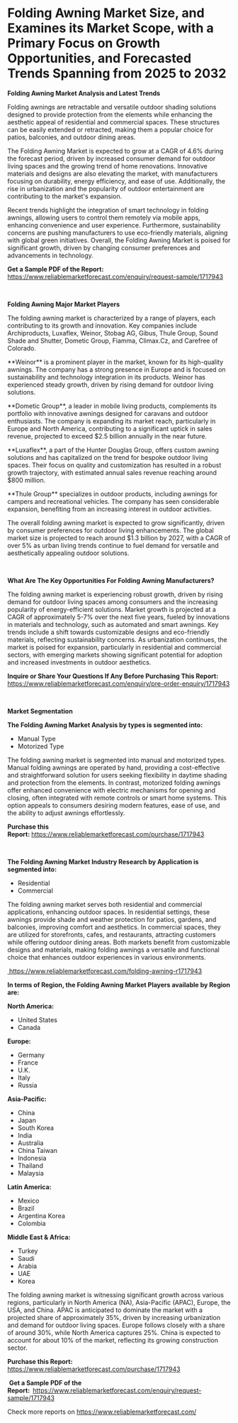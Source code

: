 <p><h1>Folding Awning Market Size, and Examines its Market Scope, with a Primary Focus on Growth Opportunities, and Forecasted Trends Spanning from 2025 to 2032</h1></p><p><strong>Folding Awning Market Analysis and Latest Trends</strong></p>
<p><p>Folding awnings are retractable and versatile outdoor shading solutions designed to provide protection from the elements while enhancing the aesthetic appeal of residential and commercial spaces. These structures can be easily extended or retracted, making them a popular choice for patios, balconies, and outdoor dining areas.</p><p>The Folding Awning Market is expected to grow at a CAGR of 4.6% during the forecast period, driven by increased consumer demand for outdoor living spaces and the growing trend of home renovations. Innovative materials and designs are also elevating the market, with manufacturers focusing on durability, energy efficiency, and ease of use. Additionally, the rise in urbanization and the popularity of outdoor entertainment are contributing to the market's expansion.</p><p>Recent trends highlight the integration of smart technology in folding awnings, allowing users to control them remotely via mobile apps, enhancing convenience and user experience. Furthermore, sustainability concerns are pushing manufacturers to use eco-friendly materials, aligning with global green initiatives. Overall, the Folding Awning Market is poised for significant growth, driven by changing consumer preferences and advancements in technology.</p></p>
<p><strong>Get a Sample PDF of the Report:&nbsp;</strong> <a href="https://www.reliablemarketforecast.com/enquiry/request-sample/1717943?utm_campaign=2472&utm_medium=2&utm_source=Github&utm_content=ia&utm_term=04042025&utm_id=folding-awning">https://www.reliablemarketforecast.com/enquiry/request-sample/1717943</a></p>
<p>&nbsp;</p>
<p><strong>Folding Awning Major Market Players</strong></p>
<p><p>The folding awning market is characterized by a range of players, each contributing to its growth and innovation. Key companies include Archiproducts, Luxaflex, Weinor, Stobag AG, Gibus, Thule Group, Sound Shade and Shutter, Dometic Group, Fiamma, Climax.Cz, and Carefree of Colorado.</p><p>**Weinor** is a prominent player in the market, known for its high-quality awnings. The company has a strong presence in Europe and is focused on sustainability and technology integration in its products. Weinor has experienced steady growth, driven by rising demand for outdoor living solutions. </p><p>**Dometic Group**, a leader in mobile living products, complements its portfolio with innovative awnings designed for caravans and outdoor enthusiasts. The company is expanding its market reach, particularly in Europe and North America, contributing to a significant uptick in sales revenue, projected to exceed $2.5 billion annually in the near future.</p><p>**Luxaflex**, a part of the Hunter Douglas Group, offers custom awning solutions and has capitalized on the trend for bespoke outdoor living spaces. Their focus on quality and customization has resulted in a robust growth trajectory, with estimated annual sales revenue reaching around $800 million.</p><p>**Thule Group** specializes in outdoor products, including awnings for campers and recreational vehicles. The company has seen considerable expansion, benefiting from an increasing interest in outdoor activities.</p><p>The overall folding awning market is expected to grow significantly, driven by consumer preferences for outdoor living enhancements. The global market size is projected to reach around $1.3 billion by 2027, with a CAGR of over 5% as urban living trends continue to fuel demand for versatile and aesthetically appealing outdoor solutions.</p></p>
<p>&nbsp;</p>
<p><strong>What Are The Key Opportunities For Folding Awning Manufacturers?</strong></p>
<p><p>The folding awning market is experiencing robust growth, driven by rising demand for outdoor living spaces among consumers and the increasing popularity of energy-efficient solutions. Market growth is projected at a CAGR of approximately 5-7% over the next five years, fueled by innovations in materials and technology, such as automated and smart awnings. Key trends include a shift towards customizable designs and eco-friendly materials, reflecting sustainability concerns. As urbanization continues, the market is poised for expansion, particularly in residential and commercial sectors, with emerging markets showing significant potential for adoption and increased investments in outdoor aesthetics.</p></p>
<p><strong>Inquire or Share Your Questions If Any Before Purchasing This Report:</strong> <a href="https://www.reliablemarketforecast.com/enquiry/pre-order-enquiry/1717943?utm_campaign=2472&utm_medium=2&utm_source=Github&utm_content=ia&utm_term=04042025&utm_id=folding-awning">https://www.reliablemarketforecast.com/enquiry/pre-order-enquiry/1717943</a></p>
<p>&nbsp;</p>
<p><strong>Market Segmentation</strong></p>
<p><strong>The Folding Awning Market Analysis by types is segmented into:</strong></p>
<p><ul><li>Manual Type</li><li>Motorized Type</li></ul></p>
<p><p>The folding awning market is segmented into manual and motorized types. Manual folding awnings are operated by hand, providing a cost-effective and straightforward solution for users seeking flexibility in daytime shading and protection from the elements. In contrast, motorized folding awnings offer enhanced convenience with electric mechanisms for opening and closing, often integrated with remote controls or smart home systems. This option appeals to consumers desiring modern features, ease of use, and the ability to adjust awnings effortlessly.</p></p>
<p><strong>Purchase this Report:&nbsp;</strong><a href="https://www.reliablemarketforecast.com/purchase/1717943?utm_campaign=2472&utm_medium=2&utm_source=Github&utm_content=ia&utm_term=04042025&utm_id=folding-awning">https://www.reliablemarketforecast.com/purchase/1717943</a></p>
<p>&nbsp;</p>
<p><strong>The Folding Awning Market Industry Research by Application is segmented into:</strong></p>
<p><ul><li>Residential</li><li>Commercial</li></ul></p>
<p><p>The folding awning market serves both residential and commercial applications, enhancing outdoor spaces. In residential settings, these awnings provide shade and weather protection for patios, gardens, and balconies, improving comfort and aesthetics. In commercial spaces, they are utilized for storefronts, cafes, and restaurants, attracting customers while offering outdoor dining areas. Both markets benefit from customizable designs and materials, making folding awnings a versatile and functional choice that enhances outdoor experiences in various environments.</p></p>
<p><a href="https://www.reliablemarketforecast.com/folding-awning-r1717943?utm_campaign=2472&utm_medium=2&utm_source=Github&utm_content=ia&utm_term=04042025&utm_id=folding-awning">&nbsp;https://www.reliablemarketforecast.com/folding-awning-r1717943</a></p>
<p><strong>In terms of Region, the Folding Awning Market Players available by Region are:</strong></p>
<p>
    <p> <strong> North America: </strong>
        <ul>
            <li>United States</li>
            <li>Canada</li>
        </ul>
        </p> 
    <p> <strong> Europe: </strong>
        <ul>
            <li>Germany</li>
            <li>France</li>
            <li>U.K.</li>
            <li>Italy</li>
            <li>Russia</li>
        </ul>
        </p> 
    <p> <strong> Asia-Pacific: </strong>
        <ul>
            <li>China</li>
            <li>Japan</li>
            <li>South Korea</li>
            <li>India</li>
            <li>Australia</li>
            <li>China Taiwan</li>
            <li>Indonesia</li>
            <li>Thailand</li>
            <li>Malaysia</li>
        </ul>
        </p> 
    <p> <strong> Latin America: </strong>
        <ul>
            <li>Mexico</li>
            <li>Brazil</li>
            <li>Argentina Korea</li>
            <li>Colombia</li>
        </ul>
        </p> 
    <p> <strong> Middle East & Africa: </strong>
        <ul>
            <li>Turkey</li>
            <li>Saudi</li>
            <li>Arabia</li>
            <li>UAE</li>
            <li>Korea</li>
        </ul>
    </p>
    </p>
<p><p>The folding awning market is witnessing significant growth across various regions, particularly in North America (NA), Asia-Pacific (APAC), Europe, the USA, and China. APAC is anticipated to dominate the market with a projected share of approximately 35%, driven by increasing urbanization and demand for outdoor living spaces. Europe follows closely with a share of around 30%, while North America captures 25%. China is expected to account for about 10% of the market, reflecting its growing construction sector.</p></p>
<p><strong>Purchase this Report: </strong><a href="https://www.reliablemarketforecast.com/purchase/1717943?utm_campaign=2472&utm_medium=2&utm_source=Github&utm_content=ia&utm_term=04042025&utm_id=folding-awning">https://www.reliablemarketforecast.com/purchase/1717943</a></p>
<p>&nbsp;<strong>Get a Sample PDF of the Report:&nbsp;&nbsp;</strong><a href="https://www.reliablemarketforecast.com/enquiry/request-sample/1717943?utm_campaign=2472&utm_medium=2&utm_source=Github&utm_content=ia&utm_term=04042025&utm_id=folding-awning">https://www.reliablemarketforecast.com/enquiry/request-sample/1717943</a></p>
<p><strong></strong></p>
<p>Check more reports on <a href="https://www.reliablemarketforecast.com/?utm_campaign=2472&utm_medium=2&utm_source=Github&utm_content=ia&utm_term=04042025&utm_id=folding-awning">https://www.reliablemarketforecast.com/</a></p>